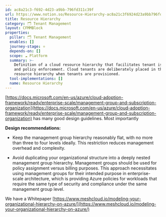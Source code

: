 ```yaml
---
id: ac8a21c3-f692-4d23-a9bb-796fd311c39f
url: https://www.notion.so/Resource-Hierarchy-ac8a21c3f6924d23a9bb796fd311c39f
title: Resource Hierarchy
category: 🗂 Tenant Management
layout: CFMMBlock
properties:
  pillar: 🗂 Tenant Management
  enables: []
  journey-stage: ⭐️
  depends-on: []
  scope: ☁️ Platform
  summary: >-
    Definition of a cloud resource hierarchy that facilitates tenant isolation
    and policy enforcement. Cloud tenants are deliberately placed in this
    resource hierarchy when tenants are provisioned.
  tool-implementations: []
  name: Resource Hierarchy
---
```


[https://docs.microsoft.com/en-us/azure/cloud-adoption-framework/ready/enterprise-scale/management-group-and-subscription-organization](https://docs.microsoft.com/en-us/azure/cloud-adoption-framework/ready/enterprise-scale/management-group-and-subscription-organization) has many good design guidelines. Most importantly

**Design recommendations:**

- Keep the management group hierarchy reasonably flat, with no more than three to four levels ideally. This restriction reduces management
overhead and complexity.

- Avoid duplicating your organizational structure into a deeply
nested management group hierarchy. Management groups should be used for
policy assignment versus billing purposes. This approach necessitates
using management groups for their intended purpose in enterprise-scale
architecture, which is providing Azure policies for workloads that
require the same type of security and compliance under the same
management group level.



<!-- could not resolve mentioned page e872fb6f-6b6b-442f-9664-45322f8b86b4 --> 



We have a Whitepaper [https://www.meshcloud.io/modeling-your-organizational-hierarchy-on-azure/](https://www.meshcloud.io/modeling-your-organizational-hierarchy-on-azure/)